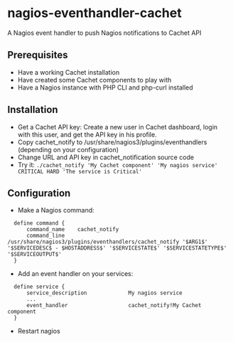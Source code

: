 # nagios-eventhandler-cachet
A Nagios event handler to push Nagios notifications to Cachet API

## Prerequisites
 - Have a working Cachet installation
 - Have created some Cachet components to play with
 - Have a Nagios instance with PHP CLI and php-curl installed

## Installation

 - Get a Cachet API key: Create a new user in Cachet dashboard, login with this user, and get the API key in his profile.
 - Copy cachet_notify to /usr/share/nagios3/plugins/eventhandlers (depending on your configuration)
 - Change URL and API key in cachet_notification source code
 - Try it: `./cachet_notify 'My Cachet component' 'My nagios service' CRITICAL HARD 'The service is Critical'`

## Configuration

 - Make a Nagios command:
```
  define command {
      command_name    cachet_notify
      command_line    /usr/share/nagios3/plugins/eventhandlers/cachet_notify '$ARG1$' '$SERVICEDESC$ - $HOSTADDRESS$' '$SERVICESTATE$' '$SERVICESTATETYPE$' '$SERVICEOUTPUT$'
  }
```
 - Add an event handler on your services:
```
  define service {
      service_description             My nagios service
      ...
      event_handler                   cachet_notify!My Cachet component
  }
```
 - Restart nagios

